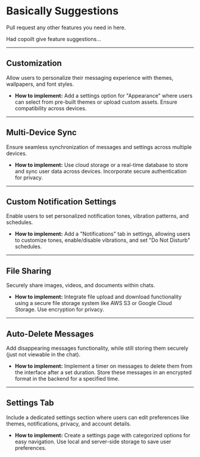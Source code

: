 # Basically Suggestions

Pull request any other features you need in here.

Had copoilt give feature suggestions... 

---

## Customization
Allow users to personalize their messaging experience with themes, wallpapers, and font styles.

- **How to implement:** Add a settings option for "Appearance" where users can select from pre-built themes or upload custom assets. Ensure compatibility across devices.

---

## Multi-Device Sync
Ensure seamless synchronization of messages and settings across multiple devices.

- **How to implement:** Use cloud storage or a real-time database to store and sync user data across devices. Incorporate secure authentication for privacy.

---

## Custom Notification Settings
Enable users to set personalized notification tones, vibration patterns, and schedules.

- **How to implement:** Add a "Notifications" tab in settings, allowing users to customize tones, enable/disable vibrations, and set "Do Not Disturb" schedules.

---

## File Sharing
Securely share images, videos, and documents within chats.

- **How to implement:** Integrate file upload and download functionality using a secure file storage system like AWS S3 or Google Cloud Storage. Use encryption for privacy.

---

## Auto-Delete Messages
Add disappearing messages functionality, while still storing them securely (just not viewable in the chat).

- **How to implement:** Implement a timer on messages to delete them from the interface after a set duration. Store these messages in an encrypted format in the backend for a specified time.

---

## Settings Tab
Include a dedicated settings section where users can edit preferences like themes, notifications, privacy, and account details.

- **How to implement:** Create a settings page with categorized options for easy navigation. Use local and server-side storage to save user preferences.
